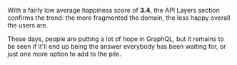 With a fairly low average happiness score of **3.4**, the API Layers section confirms the trend: the more fragmented the domain, the less happy overall the users are. 

These days, people are putting a lot of hope in GraphQL, but it remains to be seen if it'll end up being the answer everybody has been waiting for, or just one more option to add to the pile. 